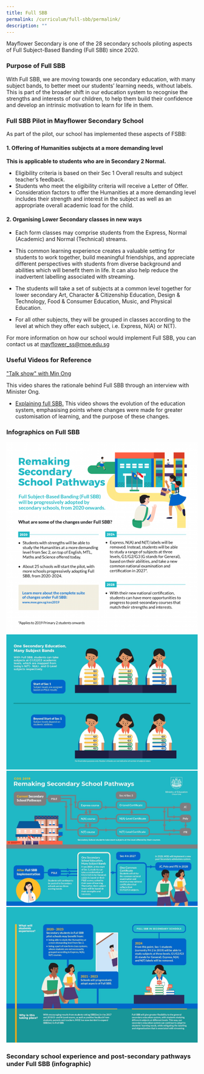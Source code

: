 ```yaml
---
title: Full SBB
permalink: /curriculum/full-sbb/permalink/
description: ""
---
```

Mayflower Secondary is one of the 28 secondary schools piloting aspects of Full Subject-Based Banding (Full SBB) since 2020.

### Purpose of Full SBB

With Full SBB, we are moving towards one secondary education, with many subject bands, to better meet our students’ learning needs, without labels. This is part of the broader shift in our education system to recognise the strengths and interests of our children, to help them build their confidence and develop an intrinsic motivation to learn for life in them.

### Full SBB Pilot in Mayflower Secondary School


As part of the pilot, our school has implemented these aspects of FSBB:
  

#### 1\. Offering of Humanities subjects at a more demanding level

**This is applicable to students who are in Secondary 2 Normal.**

*   Eligibility criteria is based on their Sec 1 Overall results and subject teacher’s feedback.
*   Students who meet the eligibility criteria will receive a Letter of Offer.
*   Consideration factors to offer the Humanities at a more demanding level includes their strength and interest in the subject as well as an appropriate overall academic load for the child.

  

#### 2\. Organising Lower Secondary classes in new ways

*   Each form classes may comprise students from the Express, Normal (Academic) and Normal (Technical) streams.
*   This common learning experience creates a valuable setting for students to work together, build meaningful friendships, and appreciate different perspectives with students from diverse background and abilities which will benefit them in life. It can also help reduce the inadvertent labelling associated with streaming.
*   The students will take a set of subjects at a common level together for lower secondary Art, Character & Citizenship Education, Design & Technology, Food & Consumer Education, Music, and Physical Education.

* For all other subjects, they will be grouped in classes according to the level at which they offer each subject, i.e. Express, N(A) or N(T).

  
For more information on how our school would implement Full SBB, you can contact us at&nbsp;[mayflower\_ss@moe.edu.sg](mailto:mayflower_ss@moe.edu.sg)  
  

### Useful Videos for Reference

	
["Talk show" with Min Ong](https://www.facebook.com/moesingapore/videos/2725818744113611/)

This video shares the rationale behind Full SBB through an interview with Minister Ong.
*   [Explaining full SBB.](https://youtu.be/JMc_GispPmk) This video shows the evolution of the education system, emphasising points where changes were made for greater customisation of learning, and the purpose of these changes.

### Infographics on Full SBB


![](/images/sbb1.png)
![](/images/sbb2.jpg)
![](/images/sbb3.jpg)
![](/images/sbb4.jpg)

### Secondary school experience and post-secondary pathways under Full SBB (infographic)